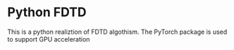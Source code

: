 # Python FDTD
 This is a python realiztion of FDTD algothism. The PyTorch package is used to support GPU acceleration

